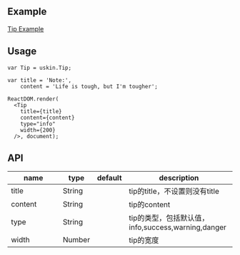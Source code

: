 ## Example
<a href="./tip.html" target="_blank">Tip Example</a>

## Usage
```
var Tip = uskin.Tip;

var title = 'Note:',
    content = 'Life is tough, but I'm tougher';

ReactDOM.render(
  <Tip
    title={title}
    content={content}
    type="info"
    width={200}
  />, document);
```

## API
<table>
  <thead>
    <tr>
      <th style="width: 100px;">name</th>
      <th style="width: 50px;">type</th>
      <th style="width: 50px;">default</th>
      <th>description</th>
    </tr>
  </thead>
  <tbody>
    <tr>
      <td>title</td>
      <td>String</td>
      <td></td>
      <td>tip的title，不设置则没有title</td>
    </tr>
    <tr>
      <td>content</td>
      <td>String</td>
      <td></td>
      <td>tip的content</td>
    </tr>
    <tr>
      <td>type</td>
      <td>String</td>
      <td></td>
      <td>tip的类型，包括默认值，info,success,warning,danger</td>
    </tr>
    <tr>
      <td>width</td>
      <td>Number</td>
      <td></td>
      <td>tip的宽度</td>
    </tr>
  </tbody>
</table>
